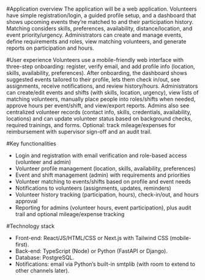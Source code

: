 #Application overview
The application will be a web application. Volunteers have simple registration/login, a guided profile setup, and a dashboard that shows upcoming events they’re matched to and their participation history. Matching considers skills, preferences, availability, distance/location, and event priority/urgency. Administrators can create and manage events, define requirements and roles, view matching volunteers, and generate reports on participation and hours.

#User experience
Volunteers use a mobile-friendly web interface with three-step onboarding: register, verify email, and add profile info (location, skills, availability, preferences). After onboarding, the dashboard shows suggested events tailored to their profile, lets them check in/out, see assignments, receive notifications, and review history/hours.
Administrators can create/edit events and shifts (with skills, location, urgency), view lists of matching volunteers, manually place people into roles/shifts when needed, approve hours per event/shift, and view/export reports. Admins also see centralized volunteer records (contact info, skills, credentials, availability, locations) and can update volunteer status based on background checks, required trainings, and forms. Optional: track mileage/expenses for reimbursement with supervisor sign-off and an audit trail.

#Key functionalities
- Login and registration with email verification and role-based access (volunteer and admin)
- Volunteer profile management (location, skills, availability, preferences)
- Event and shift management (admin) with requirements and priorities
- Volunteer matching to events/shifts based on profile and event needs
- Notifications to volunteers (assignments, updates, reminders)
- Volunteer history tracking (participation, hours), check-in/out, and hours approval
- Reporting for admins (volunteer hours, event participation), plus audit trail and optional mileage/expense tracking

#Technology stack
- Front-end: React/JS/HTML/CSS or Next.js with Tailwind CSS (mobile-first).
- Back-end: TypeScript (Node) or Python (FastAPI or Django).
- Database: PostgreSQL.
- Notifications: email via Python’s built-in smtplib (with room to extend to other channels later).
